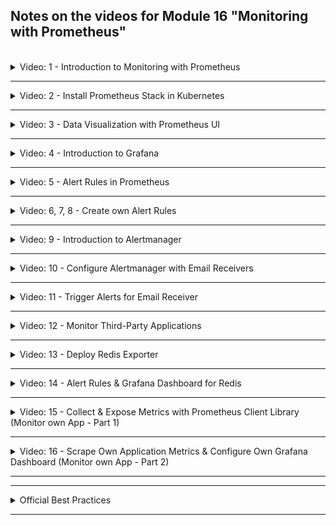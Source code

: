 ## Notes on the videos for Module 16 "Monitoring with Prometheus"
<br />

<details>
<summary>Video: 1 - Introduction to Monitoring with Prometheus</summary>
<br />

Prometheus is an open-source monitoring system and alerting toolkit. It is used widely and has an active community. Prometheus gathers, organizes, and stores metrics as time series data from targets by "scraping" metrics HTTP endpoints. It can also trigger alerts when specified conditions are observed.

Prometheus was designed for monitoring highly dynamic container environments like Kubernetes or Docker Swarm, but it can also be used to monitor traditional bare server applications.

### Why should you use Prometheus?
Monitoring highly dynamic container environments can be very challenging, so it helps to have tools like Prometheus, which are designed for monitoring these types of environments. When you have 100s or 1000s of containers, plus components on multiple levels (infrastructure, platform, application) you need a way to have a visibility and consistent monitoring across all these components. Without visibility, it's a black box for you. When things break inside your complex environment, you have no idea what is happening. You don't know what has caused the issue, what is not working.

**Example:** Many application errors appear in frontend to the end user. They only see the error message, but the cause can be any of the many components in the backend. Monitoring can help identifying the problem quickly with little effort. Instead of manually trying to troubleshoot across multiple components, it will help exactly pin point directly to the root cause.

With Prometheus everything is automated. It's constantly monitoring and looking out for any issues real time and may even identify a potential issue before it happens, so you can prevent it.

Prometheus
- constantly monitors all the services
- triggers alerts when a services crashes
- helps to identify problems before they happen

### Architecture
The `Prometheus Server` is the main component that does the actual monitoring work. It consists of a `Data Retrieval Worker` which scrapes the metrics data from applications, servers or services and stores it in a `Time Series Database`. It also contains an `HTTP Server` which accepts PromQL queries and is used by other components like the `Prometheus Web UI` or `Grafana`.

<img src="./images/image.png"/>

The applications, servers or services that are monitored by Prometheus are called `Targets`. And the units of these targets that are monitored (like CPU status, memory usage, disk space, requests count, exceptions count, request duration, etc.) are called `Metrics`.

The metrics are stored in human readable format. The contain a `Type` and a `Help` attribute. The type is one of the following:
--The type: 
- Counter: how many times x happened
- Gauge: what is the current value of x now
- Histogramm: how long or how big.

--The help attribute is just a description of what the metric is.

<img src="./images/image copy.png"/>

Prometheus collects the metrics data from targets by pulling that data from HTTP endpoints (`[host-address]/metrics`] the targets expose. The result returned by these endpoints must be in a format that Prometheus understands. Some services expose `/metrics` endpoints by default, others need another component for that, so called `Exporters`. Exporters help in exporting existing metrics from third-party systems as Prometheus metrics. An exporter is a service that fetches metrics from a target and converts the data and exposes them as Prometheus metrics. Prometheus can then scrape this endpoint as usual. Some exporters are maintained as part of the official Prometheus organization, others are externally contributed and maintained.
<img src="./images/image copy2.png"/>


For example if you want to monitor a Linux server, you
- download a node exporter
- untar and execute it
- it converts metrics of the server
- and exposes a /metrics endpoint
- you configure Prometheus to scrape this endpoint

Exporters are often available as Docker images. If you want to monitor a MySQL database running in a pod inside a Kubernetes cluster, you can add a mysql exporter as a `sidecar` to that pod. Prometheus also provides monitoring of K8s cluster node resources out-of-the-box.

To monitor your own application, Prometheus provides client libraries for many different languages, that allow you to define and expose internal metrics via an HTTP endpoint on your application's instance.

<img src="./images/image copy 3.png" />

If the number of targets to be monitored increases and one Prometheus server instance is no longer sufficient for scraping all the metrics endpoints, you can start additional Prometheus servers. These servers can then build a Prometheus federation wherein a Prometheus server can scrape data from other Prometheus servers.

When a target only runs for a short time, shorter than the scraping interval (e.g. a short-living batch job), it is also possible to define a `Push Gateway` the short-living target pushes its metrics to. Prometheus then collects the metrics from this gateway at a later time.
<img src="./images/image copy 4.png" />

## How does prometheus know what to scrape and when ? 



### Configuring Prometheus
You write your configuration in a `prometheus.yml` file to let Prometheus know what to scrape (which targets) and when (at what interval). 
Targets are discovered via a service discovery mechanism.

Example Config File:
```yaml
# how often Prometheus will scrape its targets
global:
  scrape_interval: 15s
  evaluation_interval: 15s

# rules for aggregating metric values or creating alerts when conditions are met
rule_files:
  - first.rules
  - second.rules

# what resources Prometheus monitors
# Prometheus has its own / metrics endpoint 
scrape_configs:
  - job_name: prometheus
    static_configs:
      - targets: ['localhost:9090']  # Prometheus has its own /metrics endpoint   
  - job_name: node_exporter
    scrape_interval: 1m
    scrape_timeout: 1m
    static_configs:
      - targets: ['localhost:9100']
```

Default values for each job are:
```yaml
metrics_path: "/metrics"
scheme: "http"
```

### Alertmanager
The Alertmanager handles alerts sent by Prometheus server. It takes care of deduplicating, grouping and routing them to the correct receiver integrations. Receivers can be email, PagerDuty, Slack etc. The Prometheus server reads the alert rules and if a condition for an alert is met, an alert is fired (i.e. sent to the alert manager).

### Prometheus Data Storage
Prometheus includes a local on-disk time series database, but optionally integrates with remote storage systems. Data in local storage is stored in a custom, highly efficient format.

### Querying Prometheus
Prometheus provides a functional query language called PromQL. It lets user select and aggregate time series data in real time.

Example queries:
```sh
http_requests_total{status!~"4.."}  # query all HTTP status codes except 4xx ones
rate(http_requests_total[5m])[30m:] # returns the 5min rate of the http_requests_total metric for the past 30mins
```

Options to view results are:
- Query target directly
- Prometheus Web UI
- Use a more powerful visualization tool, e.g. Grafana


### Prometheus Federation 
<img src="./images/image copy 5.png">
<img src="./images/image copy 6.png">

</details>

*****

<details>
<summary>Video: 2 - Install Prometheus Stack in Kubernetes</summary>
<br />

### Setup Prometheus in an EKS Cluster
How can we deploy the different parts of the Prometheus monitoring stack in a Kubernetes cluster? There are several ways of doing it.

- Do it manually yoursef: Write all the configuration yaml files of the Prometheus components (like deployments, stateful sets, services, config maps, secrets etc. for Prometheus server, Alertmanager, Grafana, etc.) yourself and apply them to the cluster in the right order. This is a very inefficient way.
- Use an Operator: Find a Prometheus operator (manages the combination of all Prometheus components as one unit) and deploy it in the K8s cluster using the configuration files of the operator.
- Use a Helm chart to deploy an operator: Helm manages the initial setup of the operator and the operator will manage the running Prometheus setup.

In the [first demo project](./demo-projects/1-install-prometheus-in-k8s/) we 
- create an EKS cluster using eksctl,
- deploy the microservices application we know from module 10 (Kubernetes) on that cluster,
- deploy the Prometheus stack,
- monitor the Kubernetes cluster,
- and monitor the microservices application.

</details>

*****

<details>
<summary>Video: 3 - Data Visualization with Prometheus UI</summary>
<br />

With monitoring we want to notice when something unexpected happens, i.e. we want to observe anomalies (CPU spikes, insufficient storage, high load, unauthorized requests, etc.). And then we want to react accordingly. Visualizing the monitored data can help a lot in these tasks.

### Prometheus UI
After having deployed the Prometheus monitoring stack, you can setup port forwarding for the service `service/monitoring-kube-prometheus-prometheus`:

```sh
kubectl port-forward service/monitoring-kube-prometheus-prometheus -n monitoring 9090:9090
# [1] 20532
# Forwarding from [::1]:9090 -> 9090
``` 

Open the browser and navigate to 'http://localhost:9090' to see the Prometheus Web UI.
- To see the list of monitored components, open Status (in the menu bar) > Targets.
- To see all the metrics being collected, press the 'earth'-button next to "Execute" on the top right of the Prometheus dashboard and select a metric. To filter a metric you can add the filter criteria within curly braces (e.g. `apiserver_request_total{verb="GET"}`). 
- To see the configuration, open Status > Configuration. The `scrape_configs` section within the configuration contains a list of jobs:

```yaml
...
scrape_configs:
- job_name: serviceMonitor/monitoring/monitoring-kube-prometheus-alertmanager/0
  honor_timestamps: true
  scrape_interval: 30s
  scrape_timeout: 10s
  metrics_path: /metrics
  scheme: http
  follow_redirects: true
  enable_http2: true
  ...
```

What is the concept of a `job` in Prometheus? A target may have multiple endpoints (aka instances). And a collection of such instances with the same purpose is called a 'job'. 

Prometheus UI can be helpful to debug the configuration. But it is not really helpful in visualizing anomalies. Grafana, which is discussed in the next video, is much better for that purpose.

</details>

*****

<details>
<summary>Video: 4 - Introduction to Grafana</summary>
<br />

### Introduction to the Grafana UI
Grafana is a powerful open source visualization and analytics software. It was already deployed with the Prometheus Operator Helm Chart.

List the services in the 'monitoring' namespace to get information about the Grafana service:
```sh
kubectl get services -n monitoring
# NAME                                      TYPE        CLUSTER-IP       EXTERNAL-IP   PORT(S)                      AGE
# alertmanager-operated                     ClusterIP   None             <none>        9093/TCP,9094/TCP,9094/UDP   2d
# monitoring-grafana                        ClusterIP   10.100.22.92     <none>        80/TCP                       2d
# monitoring-kube-prometheus-alertmanager   ClusterIP   10.100.214.211   <none>        9093/TCP,8080/TCP            2d
# monitoring-kube-prometheus-operator       ClusterIP   10.100.79.107    <none>        443/TCP                      2d
# monitoring-kube-prometheus-prometheus     ClusterIP   10.100.145.159   <none>        9090/TCP,8080/TCP            2d
# monitoring-kube-state-metrics             ClusterIP   10.100.117.112   <none>        8080/TCP                     2d
# monitoring-prometheus-node-exporter       ClusterIP   10.100.141.223   <none>        9100/TCP                     2d
# prometheus-operated                       ClusterIP   None             <none>        9090/TCP                     2d
```

As you see the 'monitoring-grafana' service is listening on port 80. So lets setup port forwarding for this service:

```sh
kubectl port-forward service/monitoring-grafana -n monitoring 8080:80
# [2] 22356
# Forwarding from [::1]:8080 -> 3000
``` 

Open the browser and navigate to 'http://localhost:8080' to get to the login page of Grafana. The Helm chart of Prometheus stack is configured with login credentials. The username is 'admin' and the password is 'prom-operator'.

The Grafana UI is made up of dashboards. A dashboard is a set of one or more panels. Toggle the hamburger menu on the top left and select 'Dashboards' to open a list of dashboards already configured by the Helm chart. Dashboards are grouped into folders ('General' is the only folder right now). The get a first impression, open the 'Kubernetes / Compute Resources / Cluster' dashboard. 

As you see, a dashboard is a set of one or more panels. It is organized into one or more rows. Rows are logical dividers within a dashboard. They are used to group panels together.

Panel are the basic visualization building blocks in Grafana. They are composed by a query and a visualization. Each panel has a query editor specific to the data source selected in the panel. A panel can be moved and resized within a dashboard.

you can create your own dashboard if you want or you can edit existing ones (e.g. adding / removing panels).

Using the time range selector in the upper right you can zoom in or out in a graph. To zoom in you can also directly select the time frame of interest in a displayed graph.

In the right upper corner of each panel you'll find a 3-dot menu providing action like 'Edit', where you can edit the PromQL expressions used to collect the metrics the panel is based on. You may also choose another chart type.

### Create your own Dashboard
Navigate to Home > Dashboards, press the blue "New" button and select "New dashboard". Press "Add visualization" and select the Prometheus data source. In the metrics explorer you can select a metric, e.g. `cluster:node_cpu:sum_rate5m`. Press "Run queries" to display the graph. Press "Apply" to put the visualization on your new dashboard. Using the "Add" button you can add new rows or visualizations to the dashboard.

See [Grafana Documentation](https://grafana.com/docs/grafana/latest/dashboards/)

### Test Anomalies
To force a CPU spike that can be analyzed in Grafana, we are going to deploy a pod in the cluster, that sends a lot of requests to the endpoint of our online shop application. Execute the following command:
```sh
kubectl run curl-test --image=radial/busyboxplus:curl -i --tty --rm
[ root@curl-test:/ ]$ vi test.sh
# add the following content in vi:
for i in $(seq 1 10000)
do
  curl http://aef508a483cb942da8affab91f564595-502614928.eu-central-1.elb.amazonaws.com > text.txt
done
# save the file and make it executable
chmod +x test.sh

# run the script
./test.sh

# after the script has ended (ca. 5min) exit the pod
exit
```

Now you can have a look at the dashboards `Node Exporter / Nodes`, `Kubernetes / Compute Resources / Cluster`, `Kubernetes / Compute Resources / Namespace (Workloads)`, `Kubernetes / Compute Resources / Node (Pods)` or `Kubernetes / Compute Resources / Pod` to see the spike in CPU usage and find out which microservice contributed the biggest part of this CPU usage.

### Configure Users & Data Sources
As an admin user you can manage teams and users in Grafana. Open the hamburger menu in the top left corner and select 'Administration > Users' or 'Administration > Teams'.

To manage the datasources (endpoints Grafana uses to collect its data), open the hamburger menu in the top left corner and select 'Connections > Add new connection' or 'Connections > Data sources'. In the dashboards you can only visualize data coming from one of the configured data sources.

In the current Grafana setup configured by the Helm chart, there are two data sources: 'Prometheus' (= default) with the endpoint http://monitoring-kube-prometheus-prometheus.monitoring:9090 and 'Alertmanager' with the endpoint http://monitoring-kube-prometheus-alertmanager.monitoring:9093/.


</details>

*****

<details>
<summary>Video: 5 - Alert Rules in Prometheus</summary>
<br />

Instead of constantly checking the metrics visualization, you want to get notified when something special happens. Only then you will check your dashboards. So we need to configure the monitoring stack to notify us whenever something unexpected happens.

Alerting with Prometheus is separated into 2 parts:
- 1. Alerting rules in Prometheus server send alerts to an Alertmanager
- 2. Alertmanager then manages (deduplicating, grouping, routing) those alerts, including sending out notifications

Main steps to setup alerting and notifications:
- Setup and configure the Alertmanager
- Configure Prometheus to talk to the Alertmanager
- Create alerting rules in Prometheus

Prometheus server and Alertmanager each have their own configuration file.

See [Prometheus Alerting Documentation](https://prometheus.io/docs/alerting/latest/overview/)

### Examine existing alert rules
Existing alert rules can inspect on Prometheus UI > Alerts. The first one looks like this:
```yaml
name: AlertmanagerFailedReload
expr: max_over_time(alertmanager_config_last_reload_successful{job="monitoring-kube-prometheus-alertmanager",namespace="monitoring"}[5m]) == 0
for: 10m
labels:
  severity: critical
annotations:
  description: Configuration has failed to load for {{ $labels.namespace }}/{{ $labels.pod}}.
  runbook_url: https://runbooks.prometheus-operator.dev/runbooks/alertmanager/alertmanagerfailedreload
  summary: Reloading an Alertmanager configuration has failed.
```

`expr` is a PromQL expression. It contains a metric (`alertmanager_config_last_reload_successful`), a filter applied to that metric (`{job="monitoring-kube-prometheus-alertmanager",namespace="monitoring"}`) and a function applied on the filtered metric (`max_over_time(...[5m])`, [5m] is a parameter of the function).

`severity` let's you define how important/severe the problem is.\
(By the way: You may define your own custom labels to group alert rules and select them based on this grouping.)

`for` lets you define a duration Prometheus is waiting before it fires an alert if the problem still exists after that duration.

`description` specifies the alert message that will be sent. `$labels` references the metric attributes (that can be used to filter the metric).

`runbook_url` points to a web page describing the alert rule (including tips on how to fix the problem if it occurs).

`summary` holds a short explanation of the alert rule.

</details>

*****

<details>
<summary>Video: 6, 7, 8 - Create own Alert Rules</summary>
<br />

Let's say we want to get an alert 
- when the CPU usage exceeds 50% (based on the Grafana visualization we saw that normally the CPU usage is between 20 and 40%)
- or when a Pod cannot start.

How do we configure according alert rules?

See the first part of [demo project #2](./demo-projects/2-alerting/).

</details>

*****

<details>
<summary>Video: 9 - Introduction to Alertmanager</summary>
<br />

When a Prometheus alerting rule is in 'firing' state, it means that Prometheus is sending the alert to the alertmanager. The alertmanager then dispatches notifications about the alert. It takes care of deduplicating, grouping and routing the alerts to the correct receiver integration.

Alertmanager is an application on its own and thus has its own configuration file. It also has a simple UI, which can be accessed after doing the following port forwarding:

```sh
kubectl port-forward svc/monitoring-kube-prometheus-alertmanager -n monitoring 9093:9093
```

Select 'Status' to get some status information as well as the current configuration:

```yaml
global:
  resolve_timeout: 5m
  http_config:
    follow_redirects: true
    enable_http2: true
  smtp_hello: localhost
  smtp_require_tls: true
  pagerduty_url: https://events.pagerduty.com/v2/enqueue
  opsgenie_api_url: https://api.opsgenie.com/
  wechat_api_url: https://qyapi.weixin.qq.com/cgi-bin/
  victorops_api_url: https://alert.victorops.com/integrations/generic/20131114/alert/
  telegram_api_url: https://api.telegram.org
  webex_api_url: https://webexapis.com/v1/messages
route:
  receiver: "null"  # <-- global receiver definition
  group_by:
  - namespace
  continue: false
  routes:           # <-- receivers for specific alerts
  - receiver: "null"
    matchers:
    - alertname=~"InfoInhibitor|Watchdog"  # <-- label=value
    continue: false
  group_wait: 30s
  group_interval: 5m
  repeat_interval: 12h  # <-- deduplication
inhibit_rules:
- source_matchers:
  - severity="critical"
  target_matchers:
  - severity=~"warning|info"
  equal:
  - namespace
  - alertname
- source_matchers:
  - severity="warning"
  target_matchers:
  - severity="info"
  equal:
  - namespace
  - alertname
- source_matchers:
  - alertname="InfoInhibitor"
  target_matchers:
  - severity="info"
  equal:
  - namespace
receivers:
- name: "null"
templates:
- /etc/alertmanager/config/*.tmpl
```

The main sections of the alertmanager configuration file are:
- `global`: parameters that are valid in all other configuration contexts
- `route`: defines which alerts are dispatched to which receiver; only receivers declared in the `receivers` section may be referenced here
- `inhibit_rules`
- `receivers`: defines the receivers (notification integrations); only 
- `templates`

As you can see, the only receiver configured by default is the "null" receiver. That's why no notifications were sent to anywhere even though Prometheus was firing alerts.

For each alert you can define its own receiver. For example:
- send all K8s cluster related issues to admin email
- send all application related issues to developer team's slack channel
This is configured in the `route` section.

</details>

*****

<details>
<summary>Video: 10 - Configure Alertmanager with Email Receivers</summary>
<br />

We now want to configure an email receiver for the two alert rules.

See the second part of [demo project #2](./demo-projects/2-alerting/).

</details>

*****

<details>
<summary>Video: 11 - Trigger Alerts for Email Receiver</summary>
<br />

We now want to trigger alerts to test the email receiver.

See the finish of [demo project #2](./demo-projects/2-alerting/).

</details>

*****

<details>
<summary>Video: 12 - Monitor Third-Party Applications</summary>
<br />

So far we are monitoring Kubernetes components, the resource consumption on the nodes and the Prometheus stack itself. But we still don't monitor our own application (the online shop microservices) or third-party applications like Redis. In this video we're going to learn how to monitor the latter.

We do not just want to know whether the Redis pod is running, but rather monitor the Redis application itself within the pod. For this purpose there are [Prometheus Exporters](https://prometheus.io/docs/instrumenting/exporters/).

An exporter gets metrics data from the service, translates these service-specific metrics to Prometheus understandable metrics and exposes these translated metrics under a `/metrics` endpoint. Prometheus then scrapes this endpoint.

When we deploy a new exporter we need to tell Prometheus that there is a new endpoint to be scraped. This task can be automated by deploying a custom K8s component of kind `ServiceMonitor`. The ServiceMonitor component deployed together with the exporter just needs to have a label `release` with the value `monitoring` to be detected by Prometheus.

```sh
kubectl get servicemonitor -n monitoring
# NAME                                                 AGE
# monitoring-grafana                                   9d
# monitoring-kube-prometheus-alertmanager              9d
# monitoring-kube-prometheus-apiserver                 9d
# monitoring-kube-prometheus-coredns                   9d
# monitoring-kube-prometheus-kube-controller-manager   9d
# monitoring-kube-prometheus-kube-etcd                 9d
# monitoring-kube-prometheus-kube-proxy                9d
# monitoring-kube-prometheus-kube-scheduler            9d
# monitoring-kube-prometheus-kubelet                   9d
# monitoring-kube-prometheus-operator                  9d
# monitoring-kube-prometheus-prometheus                9d
# monitoring-kube-state-metrics                        9d
# monitoring-prometheus-node-exporter                  9d

kubectl get servicemonitor monitoring-kube-prometheus-alertmanager -n monitoring -o yaml
# apiVersion: monitoring.coreos.com/v1
# kind: ServiceMonitor
# metadata:
#   annotations:
#     meta.helm.sh/release-name: monitoring
#     meta.helm.sh/release-namespace: monitoring
#   creationTimestamp: "2023-09-06T20:31:35Z"
#   generation: 1
#   labels:
#     app: kube-prometheus-stack-alertmanager
#     app.kubernetes.io/instance: monitoring
#     app.kubernetes.io/managed-by: Helm
#     app.kubernetes.io/part-of: kube-prometheus-stack
#     app.kubernetes.io/version: 50.3.1
#     chart: kube-prometheus-stack-50.3.1
#     heritage: Helm
#     release: monitoring                                <--------
#   name: monitoring-kube-prometheus-alertmanager
#   namespace: monitoring
#   resourceVersion: "4364"
#   uid: 250f769e-94ab-4ab3-af28-27da82e66ed1
# spec:
#   endpoints:
#   - enableHttp2: true
#     path: /metrics
#     port: http-web
#   - path: /metrics
#     port: reloader-web
#   namespaceSelector:
#     matchNames:
#     - monitoring
#   selector:
#     matchLabels:
#       app: kube-prometheus-stack-alertmanager
#       release: monitoring
#       self-monitor: "true"
```

</details>

*****

<details>
<summary>Video: 13 - Deploy Redis Exporter</summary>
<br />

In order to monitor a third-party application like Redis, we have to deploy an exporter for that application.

See the first part of [demo project #3](./demo-projects/3-monitoring-third-party-applications/).

</details>

*****

<details>
<summary>Video: 14 - Alert Rules & Grafana Dashboard for Redis</summary>
<br />

We want to be alerted when Redis is down or when it is running out of connections.\
See the second part of [demo project #3](./demo-projects/3-monitoring-third-party-applications/).

To better analyze an issue we were alerted about, we want to visualize the metrics data in Grafana.\
See the third part of [demo project #3](./demo-projects/3-monitoring-third-party-applications/).

</details>

*****

<details>
<summary>Video: 15 - Collect & Expose Metrics with Prometheus Client Library (Monitor own App - Part 1)</summary>
<br />

Now we want to monitor our own application. There is no exporter available, so we have to define the metrics ourselves. We use our sample Node.js application to demonstrate how this can be done.\
See the first and second part of [demo project #4](./demo-projects/4-monitoring-own-applications/).

</details>

*****

<details>
<summary>Video: 16 - Scrape Own Application Metrics & Configure Own Grafana Dashboard (Monitor own App - Part 2)</summary>
<br />

Now we want to tell Prometheus to scrape the new metrics entpoint of our application. And then we want to create a Grafana dashboard visualizing these metrics.\
See the third part of [demo project #4](./demo-projects/4-monitoring-own-applications/).

</details>

*****

*****

<details>
<summary>Official Best Practices</summary>
<br />

- Metric and Label Naming: https://prometheus.io/docs/practices/naming/ 
- Set of guidelines for instrumenting your code: https://prometheus.io/docs/practices/instrumentation/
- Consoles and Dashboards: https://prometheus.io/docs/practices/consoles/ 
- Alerting: https://prometheus.io/docs/practices/alerting/
- On when to use the Pushgateway: https://prometheus.io/docs/practices/pushing/

</details>

*****